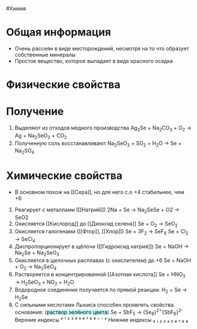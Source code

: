#Химия 
# Общая информация
- Очень рассеян в виде месторождений, несмотря на то что образует собственные минералы
- Простое вещество, которое выпадает в виде красного осадка
# Физические свойства
# Получение
1. Выделяют из отходов медного производства 
													Ag<sub>2</sub>Se + Na<sub>2</sub>CO<sub>3</sub> + O<sub>2</sub> → Ag + Na<sub>2</sub>SeO<sub>3</sub> + CO<sub>2</sub>
2. Полученную соль восстанавливают
														Na<sub>2</sub>SeO<sub>3</sub> + SO<sub>2</sub> + H<sub>2</sub>O → Se + Na<sub>2</sub>SO<sub>4</sub>
# Химические свойства
- В основном похож на [[Сера]], но для него с.о +4 стабильнее, чем +6
1. Реагирует с металлами ([[Натрий]])
																2Na + Se → Na<sub>2</sub>SeSe + O2 → SeO2
2. Окисляется [[Кислород]] до [[Диоксид селена]] 
																	Se + O<sub>2</sub> → SeO<sub>2</sub>
3. Окисляется галогенами ([[Фтор]], [[Хлор]])
																	Se + 3F<sub>2</sub> → SeF<sub>6</sub>
																	Se + Cl<sub>2</sub> → SeCl<sub>4</sub>
4. Диспропорционирует в щёлочи ([[Гидроксид натрия]])
																Se + NaOH → Na<sub>2</sub>Se + Na<sub>2</sub>SeO<sub>3</sub>
5. Окисляется в щелочных расплавах (с окислителем) до +6
																Se + NaOH + O<sub>2</sub> → Na<sub>2</sub>SeO<sub>4</sub>
6. Растворяется в концентрированной [[Азотная кислота]]
																Se + HNO<sub>3</sub> → H<sub>2</sub>SeO<sub>3</sub> + NO<sub>2</sub> + H<sub>2</sub>O
7. Водородное соединение получается по прямой реакции:
																	H<sub>2</sub> + Se → H<sub>2</sub>Se
8. С сильными кислотами Льюиса способен проявлять свойства основания: (<mark style="background: #ABF7F7A6;">раствор зелёного цвета</mark>)
																Se + SbF<sub>5</sub> → {Se<sub>8</sub>}<sup>2+</sup>{SbF<sub>6</sub>}<sup>2-</sup>
Верхние индексы ⁰ ¹ ² ³ ⁴ ⁵ ⁶ ⁷ ⁸ ⁹ ⁺ ⁻ °
Нижние индексы ₀ ₁ ₂ ₃ ₄ ₅ ₆ ₇ ₈ ₉ 
